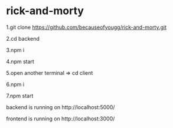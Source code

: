 # rick-and-morty

1.git clone https://github.com/becauseofyougg/rick-and-morty.git

2.cd backend

3.npm i

4.npm start

5.open another terminal => cd client

6.npm i

7.npm start




backend is running on http://localhost:5000/ 

frontend is running on http://localhost:3000/
